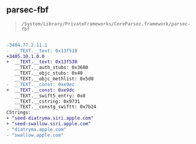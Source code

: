 ## parsec-fbf

> `/System/Library/PrivateFrameworks/CoreParsec.framework/parsec-fbf`

```diff

-3404.77.2.11.1
-  __TEXT.__text: 0x13f518
+3405.10.1.0.0
+  __TEXT.__text: 0x13f530
   __TEXT.__auth_stubs: 0x3680
   __TEXT.__objc_stubs: 0x40
   __TEXT.__objc_methlist: 0x5d0
-  __TEXT.__const: 0xe9ec
+  __TEXT.__const: 0xe9dc
   __TEXT.__swift5_entry: 0x8
   __TEXT.__cstring: 0x9731
   __TEXT.__constg_swiftt: 0x7b24
CStrings:
+ "seed-diatryma.siri.apple.com"
+ "seed-swallow.siri.apple.com"
- "diatryma.apple.com"
- "swallow.apple.com"

```
